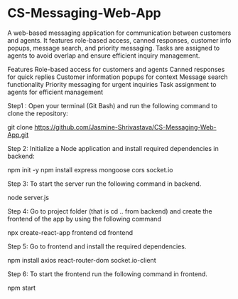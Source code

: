 # CS-Messaging-Web-App
A web-based messaging application for communication between customers and agents. It features role-based access, canned responses, customer info popups, message search, and priority messaging. Tasks are assigned to agents to avoid overlap and ensure efficient inquiry management.

Features
Role-based access for customers and agents
Canned responses for quick replies
Customer information popups for context
Message search functionality
Priority messaging for urgent inquiries
Task assignment to agents for efficient management

Step1 : Open your terminal (Git Bash) and run the following command to clone the repository:

git clone https://github.com/Jasmine-Shrivastava/CS-Messaging-Web-App.git


Step 2: Initialize a Node application and install required dependencies in backend:

npm init -y
npm install express mongoose cors socket.io


Step 3: To start the server run the following command in backend.

node server.js

Step 4: Go to project folder (that is cd .. from backend) and create the frontend of the app by using the following command

npx create-react-app frontend
cd frontend

Step 5: Go to frontend and install the required dependencies.

npm install axios react-router-dom socket.io-client

Step 6: To start the frontend run the following command in frontend.

npm start
